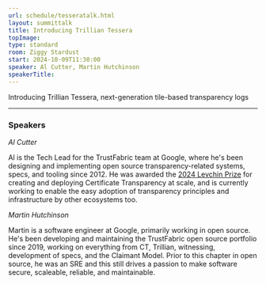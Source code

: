 ```yaml
---
url: schedule/tesseratalk.html
layout: summittalk
title: Introducing Trillian Tessera
topImage:
type: standard
room: Ziggy Stardust
start: 2024-10-09T11:30:00
speaker: Al Cutter, Martin Hutchinson
speakerTitle: 
---
```


<div class="font-google font-medium">


Introducing Trillian Tessera, next-generation tile-based transparency logs

---

### Speakers

*Al Cutter*

Al is the Tech Lead for the TrustFabric team at Google, where he's been designing and implementing open source transparency-related systems, specs, and tooling since 2012.
He was awarded the [2024 Levchin Prize](https://rwc.iacr.org/LevchinPrize/winners.html#CT) for creating and deploying Certificate Transparency at scale, and is currently working to enable the easy adoption of transparency principles and infrastructure by other ecosystems too.

*Martin Hutchinson*

Martin is a software engineer at Google, primarily working in open source.
He's been developing and maintaining the TrustFabric open source portfolio since 2019, working on everything from CT, Trillian, witnessing, development of specs, and the Claimant Model.
Prior to this chapter in open source, he was an SRE and this still drives a passion to make software secure, scaleable, reliable, and maintainable.

</div>
